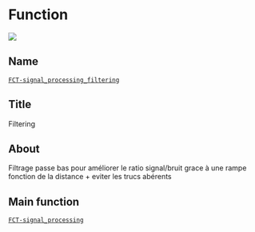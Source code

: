 # Function
![](viewme.jpg)

## Name
[`FCT-signal_processing_filtering`]()

## Title
Filtering

## About
Filtrage passe bas pour améliorer le ratio signal/bruit grace à une rampe fonction de la distance + eviter les trucs abérents

## Main function
[`FCT-signal_processing`](../FCT-signal_processing)
